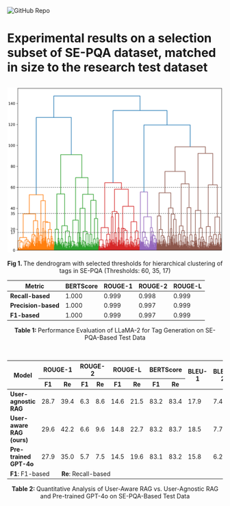 ![GitHub Repo](https://img.shields.io/badge/Research-Paper-blue)
# **Experimental results on a selection subset of SE-PQA dataset, matched in size to the research test dataset**
## 
<p align="justify">
<p align="center"><img src="Dendrogram.png" width="550" alt="Clustering dendrogram"></p>
<p align="center"><b> Fig 1. </b> The dendrogram with selected thresholds for hierarchical clustering of tags in SE-PQA (Thresholds: 60, 35, 17)</p>    
<table border="0" cellspacing="0" cellpadding="6" align="center">
  <thead>
    <tr>
      <th>Metric</th>
      <th>BERTScore</th>
      <th>ROUGE-1</th>
      <th>ROUGE-2</th>
      <th>ROUGE-L</th>
    </tr>
  </thead>
  <tbody>
    <tr>
      <td><b>Recall-based</b></td>
      <td>1.000</td>
      <td>0.999</td>
      <td>0.998</td>
      <td>0.999</td>
    </tr>
    <tr>
      <td><b>Precision-based</b></td>
      <td>1.000</td>
      <td>0.999</td>
      <td>0.997</td>
      <td>0.999</td>
    </tr>
    <tr>
      <td><b>F1-based</b></td>
      <td>1.000</td>
      <td>0.999</td>
      <td>0.997</td>
      <td>0.999</td>
    </tr>
  </tbody>
</table>

<p align="center"><b> Table 1: </b> Performance Evaluation of LLaMA-2 for Tag Generation on SE-PQA-Based Test Data </p>

<br>
<table border="0" cellspacing="0" cellpadding="6" align= "center">
  <thead>
    <tr>
      <th rowspan="2">Model</th>
      <th colspan="2">ROUGE-1</th>
      <th colspan="2">ROUGE-2</th>
      <th colspan="2">ROUGE-L</th>
      <th colspan="2">BERTScore</th>
      <th rowspan="2">BLEU-1</th>
      <th rowspan="2">BLEU-2</th>
      <th rowspan="2">METEOR</th>
      <th rowspan="2">Perplexity</th>
    </tr>
    <tr>
      <th>F1</th><th>Re</th>
      <th>F1</th><th>Re</th>
      <th>F1</th><th>Re</th>
      <th>F1</th><th>Re</th>
    </tr>
  </thead>
  <tbody>
    <tr>
      <td><b>User-agnostic RAG</b></td>
      <td>28.7</td><td>39.4</td>
      <td>6.3</td><td>8.6</td>
      <td>14.6</td><td>21.5</td>
      <td>83.2</td><td>83.4</td>
      <td>17.9</td><td>7.4</td><td>18.5</td><td>31.00</td>
    </tr>
    <tr>
      <td><b>User-aware RAG (ours)</b></td>
      <td>29.6</td><td>42.2</td>
      <td>6.6</td><td>9.6</td>
      <td>14.8</td><td>22.7</td>
      <td>83.2</td><td>83.7</td>
      <td>18.5</td><td>7.7</td><td>19.1</td><td>32.30</td>
    </tr>
    <tr>
      <td><b>Pre-trained GPT-4o</b></td>
      <td>27.9</td><td>35.0</td>
      <td>5.7</td><td>7.5</td>
      <td>14.5</td><td>19.6</td>
      <td>83.1</td><td>83.2</td>
      <td>15.8</td><td>6.2</td><td>15.9</td><td>39.27</td>
    </tr>
      <tr>
          <td colspan="13"><b>F1</b>: F1-based  <b>Re</b>: Recall-based</td>
      </tr>
  </tbody>
</table>


<p align="center"><b> Table 2: </b> Quantitative Analysis of User-Aware RAG vs. User-Agnostic RAG and Pre-trained GPT-4o on SE-PQA-Based Test Data </p>

</p>
